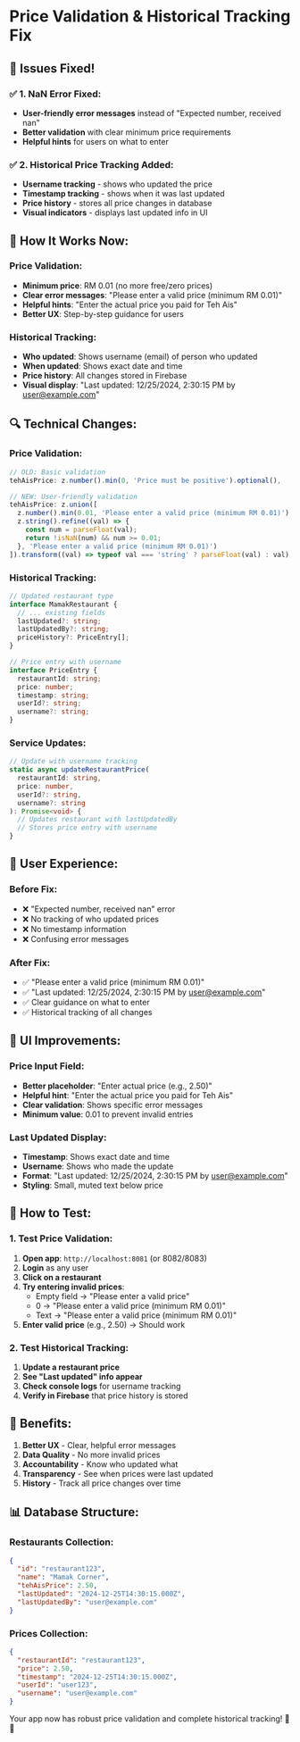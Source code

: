 # Price Validation & Historical Tracking Fix

## 🔧 **Issues Fixed!**

### ✅ **1. NaN Error Fixed:**
- **User-friendly error messages** instead of "Expected number, received nan"
- **Better validation** with clear minimum price requirements
- **Helpful hints** for users on what to enter

### ✅ **2. Historical Price Tracking Added:**
- **Username tracking** - shows who updated the price
- **Timestamp tracking** - shows when it was last updated
- **Price history** - stores all price changes in database
- **Visual indicators** - displays last updated info in UI

## 🎯 **How It Works Now:**

### **Price Validation:**
- **Minimum price**: RM 0.01 (no more free/zero prices)
- **Clear error messages**: "Please enter a valid price (minimum RM 0.01)"
- **Helpful hints**: "Enter the actual price you paid for Teh Ais"
- **Better UX**: Step-by-step guidance for users

### **Historical Tracking:**
- **Who updated**: Shows username (email) of person who updated
- **When updated**: Shows exact date and time
- **Price history**: All changes stored in Firebase
- **Visual display**: "Last updated: 12/25/2024, 2:30:15 PM by user@example.com"

## 🔍 **Technical Changes:**

### **Price Validation:**
```typescript
// OLD: Basic validation
tehAisPrice: z.number().min(0, 'Price must be positive').optional(),

// NEW: User-friendly validation
tehAisPrice: z.union([
  z.number().min(0.01, 'Please enter a valid price (minimum RM 0.01)'),
  z.string().refine((val) => {
    const num = parseFloat(val);
    return !isNaN(num) && num >= 0.01;
  }, 'Please enter a valid price (minimum RM 0.01)')
]).transform((val) => typeof val === 'string' ? parseFloat(val) : val),
```

### **Historical Tracking:**
```typescript
// Updated restaurant type
interface MamakRestaurant {
  // ... existing fields
  lastUpdated?: string;
  lastUpdatedBy?: string;
  priceHistory?: PriceEntry[];
}

// Price entry with username
interface PriceEntry {
  restaurantId: string;
  price: number;
  timestamp: string;
  userId?: string;
  username?: string;
}
```

### **Service Updates:**
```typescript
// Update with username tracking
static async updateRestaurantPrice(
  restaurantId: string, 
  price: number, 
  userId?: string, 
  username?: string
): Promise<void> {
  // Updates restaurant with lastUpdatedBy
  // Stores price entry with username
}
```

## 📱 **User Experience:**

### **Before Fix:**
- ❌ "Expected number, received nan" error
- ❌ No tracking of who updated prices
- ❌ No timestamp information
- ❌ Confusing error messages

### **After Fix:**
- ✅ "Please enter a valid price (minimum RM 0.01)"
- ✅ "Last updated: 12/25/2024, 2:30:15 PM by user@example.com"
- ✅ Clear guidance on what to enter
- ✅ Historical tracking of all changes

## 🎨 **UI Improvements:**

### **Price Input Field:**
- **Better placeholder**: "Enter actual price (e.g., 2.50)"
- **Helpful hint**: "Enter the actual price you paid for Teh Ais"
- **Clear validation**: Shows specific error messages
- **Minimum value**: 0.01 to prevent invalid entries

### **Last Updated Display:**
- **Timestamp**: Shows exact date and time
- **Username**: Shows who made the update
- **Format**: "Last updated: 12/25/2024, 2:30:15 PM by user@example.com"
- **Styling**: Small, muted text below price

## 🚀 **How to Test:**

### **1. Test Price Validation:**
1. **Open app**: `http://localhost:8081` (or 8082/8083)
2. **Login** as any user
3. **Click on a restaurant**
4. **Try entering invalid prices**:
   - Empty field → "Please enter a valid price"
   - 0 → "Please enter a valid price (minimum RM 0.01)"
   - Text → "Please enter a valid price (minimum RM 0.01)"
5. **Enter valid price** (e.g., 2.50) → Should work

### **2. Test Historical Tracking:**
1. **Update a restaurant price**
2. **See "Last updated" info appear**
3. **Check console logs** for username tracking
4. **Verify in Firebase** that price history is stored

## 🎉 **Benefits:**

1. **Better UX** - Clear, helpful error messages
2. **Data Quality** - No more invalid prices
3. **Accountability** - Know who updated what
4. **Transparency** - See when prices were last updated
5. **History** - Track all price changes over time

## 📊 **Database Structure:**

### **Restaurants Collection:**
```json
{
  "id": "restaurant123",
  "name": "Mamak Corner",
  "tehAisPrice": 2.50,
  "lastUpdated": "2024-12-25T14:30:15.000Z",
  "lastUpdatedBy": "user@example.com"
}
```

### **Prices Collection:**
```json
{
  "restaurantId": "restaurant123",
  "price": 2.50,
  "timestamp": "2024-12-25T14:30:15.000Z",
  "userId": "user123",
  "username": "user@example.com"
}
```

Your app now has robust price validation and complete historical tracking! 🎯✨
